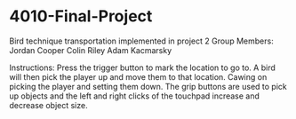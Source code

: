 # 4010-Final-Project
Bird technique transportation implemented in project 2
Group Members:
Jordan Cooper
Colin Riley
Adam Kacmarsky

Instructions: Press the trigger button to mark the location  to go to.  A bird will then pick the player up and move them to that location.  Cawing on picking the player and setting them down.  The grip buttons are used to pick up objects and the left and right clicks of the touchpad increase and decrease object size.